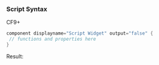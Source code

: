 ### Script Syntax

CF9+


```java
component displayname="Script Widget" output="false" { 
 // functions and properties here 
}
```

Result: 

